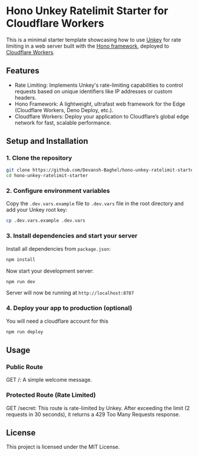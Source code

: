 # Hono Unkey Ratelimit Starter for Cloudflare Workers
This is a minimal starter template showcasing how to use [Unkey](https://www.unkey.com/) for rate limiting in a web server built with the [Hono framework](https://hono.dev/), deployed to [Cloudflare Workers](https://workers.cloudflare.com/).

## Features
- Rate Limiting: Implements Unkey's rate-limiting capabilities to control requests based on unique identifiers like IP addresses or custom headers.
- Hono Framework: A lightweight, ultrafast web framework for the Edge (Cloudflare Workers, Deno Deploy, etc.).
- Cloudflare Workers: Deploy your application to Cloudflare’s global edge network for fast, scalable performance.

## Setup and Installation
### 1. Clone the repository
```bash
git clone https://github.com/Devansh-Baghel/hono-unkey-ratelimit-starter.git
cd hono-unkey-ratelimit-starter
```

### 2. Configure environment variables
Copy the `.dev.vars.example` file to `.dev.vars` file in the root directory and add your Unkey root key:

```bash
cp .dev.vars.example .dev.vars
```

### 3. Install dependencies and start your server
Install all dependencies from `package.json`:

```bash
npm install
```

Now start your development server:

```bash
npm run dev
```

Server will now be running at `http://localhost:8787`

### 4. Deploy your app to production (optional)
You will need a cloudflare account for this

```bash
npm run deploy
```

## Usage
### Public Route
GET /: A simple welcome message.
### Protected Route (Rate Limited)
GET /secret: This route is rate-limited by Unkey. After exceeding the limit (2 requests in 30 seconds), it returns a 429 Too Many Requests response.

## License
This project is licensed under the MIT License.
